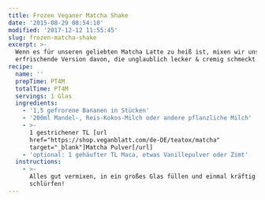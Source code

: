 ```yaml
---
title: Frozen Veganer Matcha Shake
date: '2015-08-29 08:54:10'
modified: '2017-12-12 11:55:45'
slug: frozen-matcha-shake
excerpt: >-
  Wenn es für unseren geliebten Matcha Latte zu heiß ist, mixen wir uns eine
  erfrischende Version davon, die unglaublich lecker & cremig schmeckt!
recipe:
  name: ''
  prepTime: PT4M
  totalTime: PT4M
  servings: 1 Glas
  ingredients:
    - '1,5 gefrorene Bananen in Stücken'
    - '200ml Mandel-, Reis-Kokos-Milch oder andere pflanzliche Milch'
    - >-
      1 gestrichener TL [url
      href="https://shop.veganblatt.com/de-DE/teatox/matcha"
      target="_blank"]Matcha Pulver[/url]
    - 'optional: 1 gehäufter TL Maca, etwas Vanillepulver oder Zimt'
  instructions:
    - >-
      Alles gut vermixen, in ein großes Glas füllen und einmal kräftig
      schlürfen!
---
```


[<!-- Image removed (no copyright): frozen-matcha-1-640x416.jpg -->](https://www.veganblatt.com/i/frozen-matcha-1.jpg)
